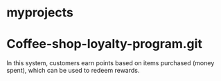# myprojects
# Coffee-shop-loyalty-program.git
In this system, customers earn points based on items purchased (money spent), which can be used to redeem rewards.
